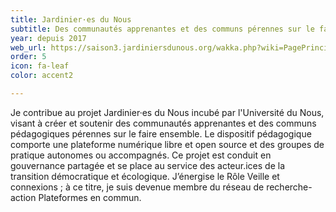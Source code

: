 ```yaml
---
title: Jardinier·es du Nous
subtitle: Des communautés apprenantes et des communs pérennes sur le faire ensemble
year: depuis 2017
web_url: https://saison3.jardiniersdunous.org/wakka.php?wiki=PagePrincipale
order: 5
icon: fa-leaf
color: accent2

---
```

Je contribue au projet Jardinier·es du Nous incubé par l'Université du Nous, visant à créer et soutenir des communautés apprenantes et des communs pédagogiques pérennes sur le faire ensemble. Le dispositif pédagogique comporte une plateforme numérique libre et open source et des groupes de pratique autonomes ou accompagnés. Ce projet est conduit en gouvernance partagée et se place au service des acteur.ices de la transition démocratique et écologique. J’énergise le Rôle Veille et connexions ; à ce titre, je suis devenue membre du réseau de recherche-action Plateformes en commun.